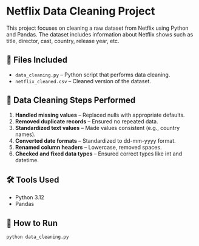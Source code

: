 # Netflix Data Cleaning Project

This project focuses on cleaning a raw dataset from Netflix using Python and Pandas. The dataset includes information about Netflix shows such as title, director, cast, country, release year, etc.

## 📁 Files Included
- `data_cleaning.py` – Python script that performs data cleaning.
- `netflix_cleaned.csv` – Cleaned version of the dataset.

## 🧹 Data Cleaning Steps Performed
1. **Handled missing values** – Replaced nulls with appropriate defaults.
2. **Removed duplicate records** – Ensured no repeated data.
3. **Standardized text values** – Made values consistent (e.g., country names).
4. **Converted date formats** – Standardized to dd-mm-yyyy format.
5. **Renamed column headers** – Lowercase, removed spaces.
6. **Checked and fixed data types** – Ensured correct types like int and datetime.

## 🛠️ Tools Used
- Python 3.12
- Pandas

## 📌 How to Run
```bash
python data_cleaning.py
